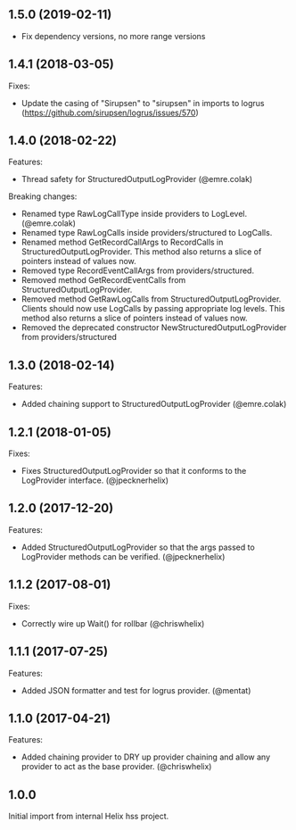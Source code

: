 ## 1.5.0 (2019-02-11)
- Fix dependency versions, no more range versions

## 1.4.1 (2018-03-05)
Fixes:
- Update the casing of "Sirupsen" to "sirupsen" in imports to logrus (https://github.com/sirupsen/logrus/issues/570)

## 1.4.0 (2018-02-22)
Features:
- Thread safety for StructuredOutputLogProvider (@emre.colak)

Breaking changes:
- Renamed type RawLogCallType inside providers to LogLevel. (@emre.colak)
- Renamed type RawLogCalls inside providers/structured to LogCalls.
- Renamed method GetRecordCallArgs to RecordCalls in StructuredOutputLogProvider. This method also returns a slice of pointers instead of values now.
- Removed type RecordEventCallArgs from providers/structured.
- Removed method GetRecordEventCalls from StructuredOutputLogProvider.
- Removed method GetRawLogCalls from StructuredOutputLogProvider. Clients should now use LogCalls by passing appropriate log levels. This method also returns a slice of pointers instead of values now.
- Removed the deprecated constructor NewStructuredOutputLogProvider from providers/structured

## 1.3.0 (2018-02-14)
Features:
- Added chaining support to StructuredOutputLogProvider (@emre.colak)

## 1.2.1 (2018-01-05)
Fixes:
- Fixes StructuredOutputLogProvider so that it conforms to the LogProvider interface. (@jpecknerhelix)

## 1.2.0 (2017-12-20)
Features:
- Added StructuredOutputLogProvider so that the args passed to LogProvider methods can be verified. (@jpecknerhelix)

## 1.1.2 (2017-08-01)
Fixes:
- Correctly wire up Wait() for rollbar (@chriswhelix)

## 1.1.1 (2017-07-25)
Features:
- Added JSON formatter and test for logrus provider. (@mentat)

## 1.1.0 (2017-04-21)
Features:
- Added chaining provider to DRY up provider chaining and allow any provider to act as the base provider. (@chriswhelix)

## 1.0.0
Initial import from internal Helix hss project.
